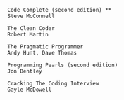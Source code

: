 ```
Code Complete (second edition) **
Steve McConnell
```

```
The Clean Coder
Robert Martin
```

```
The Pragmatic Programmer
Andy Hunt, Dave Thomas
```

```
Programming Pearls (second edition)
Jon Bentley
```

```
Cracking The Coding Interview
Gayle McDowell
```
